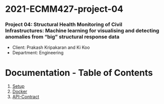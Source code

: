 # 2021-ECMM427-project-04

### Project 04: Structural Health Monitoring of Civil Infrastructures: Machine learning for visualising and detecting anomalies from “big” structural response data

* Client: Prakash Kripakaran and Ki Koo
* Department: Engineering

# Documentation - Table of Contents
1. [Setup](./documentation/00-setup.md)
2. [Docker](./documentation/01-docker.md)
3. [API-Contract](./documentation/02-api.md)